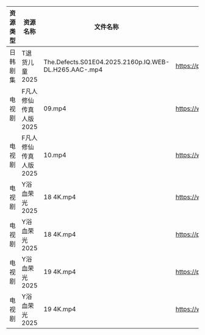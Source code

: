 | 资源类型 | 资源名称          | 文件名称                                                  | 分享链接                                 | 更新时间                |
| ---- | ------------- | ----------------------------------------------------- | ------------------------------------ | ------------------- |
| 日韩剧集 | T退货儿童2025     | The.Defects.S01E04.2025.2160p.IQ.WEB-DL.H265.AAC-.mp4 | https://pan.quark.cn/s/6d2fc4aa64cc  | 2025-07-30 10:34:03 |
| 电视剧  | F凡人修仙传真人版2025 | 09.mp4                                                | https://www.alipan.com/s/Nv8hxtNv9F1 | 2025-07-30 13:01:47 |
| 电视剧  | F凡人修仙传真人版2025 | 10.mp4                                                | https://www.alipan.com/s/Nv8hxtNv9F1 | 2025-07-30 13:01:45 |
| 电视剧  | Y浴血荣光2025     | 18 4K.mp4                                             | https://www.alipan.com/s/F3MTFNa4XY2 | 2025-07-30 10:02:40 |
| 电视剧  | Y浴血荣光2025     | 18 4K.mp4                                             | https://pan.quark.cn/s/2b8677d19fa0  | 2025-07-30 10:38:30 |
| 电视剧  | Y浴血荣光2025     | 19 4K.mp4                                             | https://pan.quark.cn/s/2b8677d19fa0  | 2025-07-30 10:38:27 |
| 电视剧  | Y浴血荣光2025     | 19 4K.mp4                                             | https://www.alipan.com/s/F3MTFNa4XY2 | 2025-07-30 10:02:40 |
